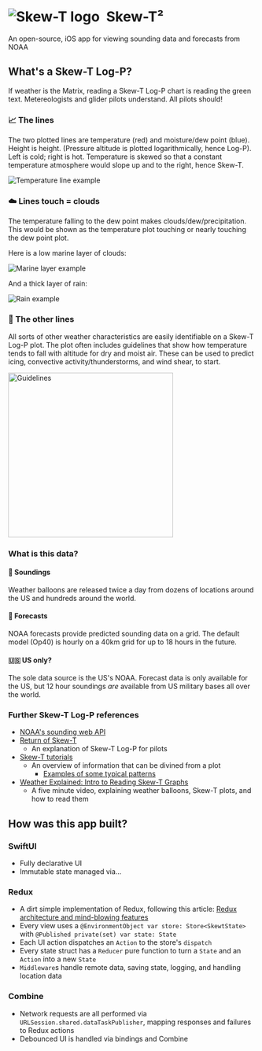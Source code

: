 # <img alt="Skew-T logo" align="top" src="https://github.com/jasonn85/Skewt/assets/1328743/760196b8-aa6d-4457-8b9b-b75fa8d3e4a6">&nbsp; Skew-T²
An open-source, iOS app for viewing sounding data and forecasts from NOAA

## What's a Skew-T Log-P?
If weather is the Matrix, reading a Skew-T Log-P chart is reading the green text. Metereologists and glider pilots understand. All pilots should!

### 📈 The lines
The two plotted lines are temperature (red) and moisture/dew point (blue). Height is height. (Pressure altitude is plotted logarithmically, hence Log-P). Left is cold; right is hot. Temperature is skewed so that a constant temperature atmosphere would slope up and to the right, hence Skew-T.

![Temperature line example](https://github.com/jasonn85/Skewt/assets/1328743/19f3a25a-5d46-4b04-8932-3da5badf04f0)

### ☁️ Lines touch = clouds
The temperature falling to the dew point makes clouds/dew/precipitation. This would be shown as the temperature plot touching or nearly touching the dew point plot.

Here is a low marine layer of clouds:

![Marine layer example](https://github.com/jasonn85/Skewt/assets/1328743/6c600bd6-c5ca-4d87-ba60-4afcf61f06a7)

And a thick layer of rain:

![Rain example](https://github.com/jasonn85/Skewt/assets/1328743/56197b7e-c610-4e40-89a1-ad503917c3bb)


### 📐 The other lines
All sorts of other weather characteristics are easily identifiable on a Skew-T Log-P plot. The plot often includes guidelines that show how temperature tends to fall with altitude for dry and moist air. These can be used to predict icing, convective activity/thunderstorms, and wind shear, to start.

<img width="335" alt="Guidelines" src="https://github.com/jasonn85/Skewt/assets/1328743/12f436fc-1131-4fa0-9b48-c4415c6de4ea">

### What is this data?
#### 🎈 Soundings
Weather balloons are released twice a day from dozens of locations around the US and hundreds around the world.

#### 🧮 Forecasts
NOAA forecasts provide predicted sounding data on a grid. The default model (Op40) is hourly on a 40km grid for up to 18 hours in the future.

#### 🇺🇸 US only?
The sole data source is the US's NOAA. Forecast data is only available for the US, but 12 hour soundings _are_ available from US military bases all over the world.

### Further Skew-T Log-P references
- [NOAA's sounding web API](https://rucsoundings.noaa.gov/)
- [Return of Skew-T](https://www.ifr-magazine.com/training-sims/return-of-skew-t/)
    - An explanation of Skew-T Log-P for pilots
- [Skew-T tutorials](https://www.weather.gov/source/zhu/ZHU_Training_Page/convective_parameters/skewt/skewtinfo.html)
    - An overview of information that can be divined from a plot
        - [Examples of some typical patterns](https://www.weather.gov/source/zhu/ZHU_Training_Page/convective_parameters/skewt/skewtinfo.html#SKEW3)
- [Weather Explained: Intro to Reading Skew-T Graphs](https://youtu.be/1lJ9Kaieoco)
    - A five minute video, explaining weather balloons, Skew-T plots, and how to read them
	

## How was this app built?
### SwiftUI
- Fully declarative UI
- Immutable state managed via...

### Redux
- A dirt simple implementation of Redux, following this article: [Redux architecture and mind-blowing features](https://wojciechkulik.pl/ios/redux-architecture-and-mind-blowing-features)
- Every view uses a `@EnvironmentObject var store: Store<SkewtState>` with `@Published private(set) var state: State`
- Each UI action dispatches an `Action` to the store's `dispatch`
- Every state struct has a `Reducer` pure function to turn a `State` and an `Action` into a new `State`
- `Middleware`s handle remote data, saving state, logging, and handling location data

### Combine
- Network requests are all performed via `URLSession.shared.dataTaskPublisher`, mapping responses and failures to Redux actions
- Debounced UI is handled via bindings and Combine

